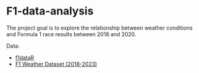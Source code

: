 # F1-data-analysis
The project goal is to explore the relationship between weather conditions and Formula 1 race results between 2018 and 2020.

Data:
- [f1dataR](https://scasanova.github.io/f1dataR/)
- [F1 Weather Dataset (2018-2023)](https://www.kaggle.com/datasets/quantumkaze/f1-weather-dataset-2018-2023)
